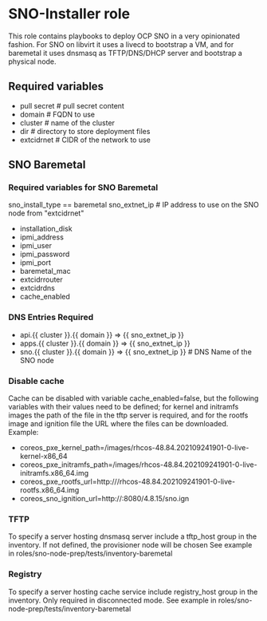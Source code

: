 # SNO-Installer role

This role contains playbooks to deploy OCP SNO in a very opinionated fashion. For SNO on libvirt it uses a livecd to bootstrap a VM, and for baremetal it uses dnsmasq as TFTP/DNS/DHCP server and bootstrap a physical node.

## Required variables

- pull secret # pull secret content
- domain # FQDN to use
- cluster # name of the cluster
- dir # directory to store deployment files
- extcidrnet # CIDR of the network to use

## SNO Baremetal

### Required variables for SNO Baremetal

sno_install_type == baremetal
sno_extnet_ip # IP address to use on the SNO node from "extcidrnet"
- installation_disk
- ipmi_address
- ipmi_user
- ipmi_password
- ipmi_port
- baremetal_mac
- extcidrrouter
- extcidrdns
- cache_enabled

### DNS Entries Required

- api.{{ cluster }}.{{ domain }}  =>  {{ sno_extnet_ip }}
- apps.{{ cluster }}.{{ domain }}  =>  {{ sno_extnet_ip }}
- sno.{{ cluster }}.{{ domain }}  =>  {{ sno_extnet_ip }} # DNS Name of the SNO node

### Disable cache

Cache can be disabled with variable cache_enabled=false, but the following variables with their values need to be defined; for kernel and initramfs images the path of the file in the tftp server is required, and for the rootfs image and ignition file the URL where the files can be downloaded. Example:

- coreos_pxe_kernel_path=/images/rhcos-48.84.202109241901-0-live-kernel-x86_64
- coreos_pxe_initramfs_path=/images/rhcos-48.84.202109241901-0-live-initramfs.x86_64.img
- coreos_pxe_rootfs_url=http://<web-server>/rhcos-48.84.202109241901-0-live-rootfs.x86_64.img
- coreos_sno_ignition_url=http://<web-server>:8080/4.8.15/sno.ign

### TFTP

To specify a server hosting dnsmasq server include a tftp_host group in the inventory. If not defined, the provisioner node will be chosen
See example in roles/sno-node-prep/tests/inventory-baremetal

### Registry

To specify a server hosting cache service include registry_host group in the inventory. Only required in disconnected mode.
See example in roles/sno-node-prep/tests/inventory-baremetal
